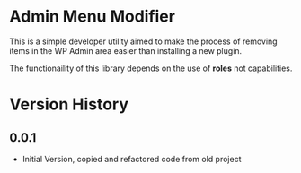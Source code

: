 # Admin Menu Modifier

This is a simple developer utility aimed to make the process of removing items in the WP Admin area
easier than installing a new plugin.

The functionaility of this library depends on the use of **roles** not capabilities.

# Version History

## 0.0.1

* Initial Version, copied and refactored code from old project
